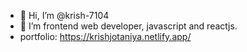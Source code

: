 - 👋 Hi, I’m @krish-7104
- 👀 I’m frontend web developer, javascript and reactjs.
- portfolio: https://krishjotaniya.netlify.app/

<!---
krish-7104/krish-7104 is a ✨ special ✨ repository because its `README.md` (this file) appears on your GitHub profile.
You can click the Preview link to take a look at your changes.
--->
